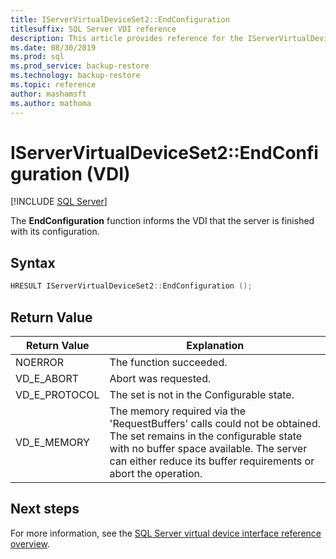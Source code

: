 ```yaml
---
title: IServerVirtualDeviceSet2::EndConfiguration
titlesuffix: SQL Server VDI reference
description: This article provides reference for the IServerVirtualDeviceSet2::EndConfiguration command.
ms.date: 08/30/2019
ms.prod: sql
ms.prod_service: backup-restore
ms.technology: backup-restore
ms.topic: reference
author: mashamsft
ms.author: mathoma
---
```


# IServerVirtualDeviceSet2::EndConfiguration (VDI)

[!INCLUDE [SQL Server](../../../includes/applies-to-version/sqlserver.md)]

The **EndConfiguration** function informs the VDI that the server is finished with its configuration.

## Syntax

```c
HRESULT IServerVirtualDeviceSet2::EndConfiguration ();
```

## Return Value

|Return Value | Explanation |
|---|---|
| NOERROR | The function succeeded. |
| VD_E_ABORT | Abort was requested. |
| VD_E_PROTOCOL | The set is not in the Configurable state. |
| VD_E_MEMORY | The memory required via the 'RequestBuffers' calls could not be obtained. The set remains in the configurable state with no buffer space available. The server can either reduce its buffer requirements or abort the operation. |

## Next steps

For more information, see the [SQL Server virtual device interface reference overview](reference-virtual-device-interface.md).